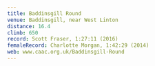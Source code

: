 ```yaml
---
title: Baddinsgill Round
venue: Baddinsgill, near West Linton
distance: 16.4
climb: 650
record: Scott Fraser, 1:27:11 (2016)
femaleRecord: Charlotte Morgan, 1:42:29 (2014)
web: www.caac.org.uk/Baddinsgill-Round
---
```

